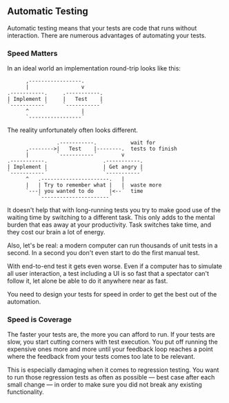 ## Automatic Testing

Automatic testing means that your tests are code that runs without interaction. There are numerous advantages of automating your tests.

### Speed Matters

In an ideal world an implementation round-trip looks like this:

```
      ,-----------------.
      |                 v
.-----------.     .-----------.
| Implement |     |   Test    |
`-----------´     `-----------´
      ^                 |
      `-----------------´
```

The reality unfortunately often looks different.

```
                .-----------.           wait for
      ,-------->|   Test    |--------.  tests to finish
      |         `-----------´        v   
.-----------.                  .-----------.
| Implement |                  | Get angry |
`-----------´                  `-----------´
      ^   .----------------------.   |  
      |   | Try to remember what |   |  waste more
      `---| you wanted to do     |<--´  time
          `----------------------´
```

It doesn't help that with long-running tests you try to make good use of the waiting time by switching to a different task.
This only adds to the mental burden that eas away at your productivity. Task switches take time, and they cost our brain a lot of energy.

Also, let's be real: a modern computer can run thousands of unit tests in a second. In a second you don't even start to do the first manual test.

With end-to-end test it gets even worse. Even if a computer has to simulate all user interaction, a test including a UI is so fast that a spectator can't follow it, let alone be able to do it anywhere near as fast.

You need to design your tests for speed in order to get the best out of the automation.

### Speed is Coverage

The faster your tests are, the more you can afford to run. If your tests are slow, you start cutting corners with test execution. You put off running the expensive ones more and more until your feedback loop reaches a point where the feedback from your tests comes too late to be relevant.

This is especially damaging when it comes to regression testing. You want to run those regression tests as often as possible &mdash; best case after each small change &mdash; in order to make sure you did not break any existing functionality.

